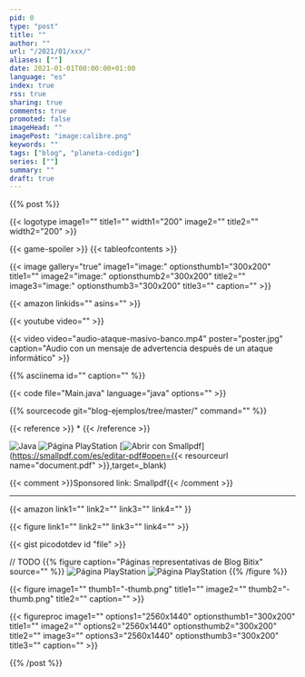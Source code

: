 ```yaml
---
pid: 0
type: "post"
title: ""
author: ""
url: "/2021/01/xxx/"
aliases: [""]
date: 2021-01-01T00:00:00+01:00
language: "es"
index: true
rss: true
sharing: true
comments: true
promoted: false
imageHead: ""
imagePost: "image:calibre.png"
keywords: ""
tags: ["blog", "planeta-codigo"]
series: [""]
summary: ""
draft: true
---
```


{{% post %}}

{{< logotype image1="" title1="" width1="200" image2="" title2="" width2="200" >}}

{{< game-spoiler >}}
{{< tableofcontents >}}

{{< image
    gallery="true"
    image1="image:" optionsthumb1="300x200" title1=""
    image2="image:" optionsthumb2="300x200" title2=""
    image3="image:" optionsthumb3="300x200" title3=""
    caption="" >}}

{{< amazon
    linkids=""
    asins="" >}}

{{< youtube
    video="" >}}

{{< video
    video="audio-ataque-masivo-banco.mp4" poster="poster.jpg"
    caption="Audio con un mensaje de advertencia después de un ataque informático" >}}

{{% asciinema id="" caption="" %}}

{{< code file="Main.java" language="java" options="" >}}

{{% sourcecode git="blog-ejemplos/tree/master/" command="" %}}

{{< reference >}}
*
{{< /reference >}}

![](url=logotype:java.svg:java.svg,size=200x200,gallery=true "Java")
![](url=resource:playstation-1.png,size=200x200,gallery=true "Página PlayStation")
[![](url=asset:/assets/images/misc/open-with-smallpdf-es.svg,size=200x40 "Abrir con Smallpdf")](https://smallpdf.com/es/editar-pdf#open={{< resourceurl name="document.pdf" >}},target=_blank)

{{< comment >}}Sponsored link: Smallpdf{{< /comment >}}

---

{{< amazon
    link1=""
    link2=""
    link3=""
    link4="" }}

{{< figure
    link1=""
    link2=""
    link3=""
    link4="" >}}

{{< gist picodotdev id "file" >}}

// TODO
{{% figure caption="Páginas representativas de Blog Bitix" source="" %}}
    ![](url=resource:playstation-1.png,size=300x200,gallery=true "Página PlayStation")
    ![](url=resource:playstation-2.png,size=300x200,gallery=true "Página PlayStation")
{{% /figure %}}

{{< figure
    image1="" thumb1="-thumb.png" title1=""
    image2="" thumb2="-thumb.png" title2=""
    caption="" >}}

{{< figureproc
    image1="" options1="2560x1440" optionsthumb1="300x200" title1=""
    image2="" options2="2560x1440" optionsthumb2="300x200" title2=""
    image3="" options3="2560x1440" optionsthumb3="300x200" title3=""
    caption="" >}}

{{% /post %}}
